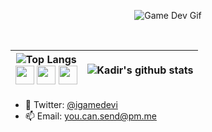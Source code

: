 <p align="center" >
  <img src="https://github.com/IGameDevI/igamedevi/blob/master/gamer_800x600.gif?raw=true"  alt="Game Dev Gif">
</p>



<br>

| ![Top Langs](https://github-readme-stats.vercel.app/api/top-langs/?username=igamedevi&hide_langs_below=1&hide_border=true&hide=html,dart&langs_count=2) <br>  <code title="Unity Logo"><img height="30" src="https://108download.com/wp-content/uploads/Unity-Web-Player.png"></code> <code title="Visual Studio Logo"><img height="30" src="https://www.vuejstr.com/styles/icon/25.png"></code> <code title="Figma Logo"><img height="30" src="https://i.pinimg.com/originals/a5/58/b4/a558b426cb8973523f37bbed94cf0f09.png"></code>| ![Kadir's github stats](https://github-readme-stats.vercel.app/api/?username=igamedevi&show_icons=true&title_color=3080ed&icon_color=3080ed&text_color=9f9f9f&bg_color=ffffff,issues&hide_border=true&count_private=true) |
|------------------------------------------------------------------------------------------------------------|------------------------------------------------------------------------------------------------------------------------------------------------------------------------------------------------------------------|

- 💬 Twitter: <a href="https://www.twitter.com/igamedevi">@igamedevi</a>
- 📫 Email: you.can.send@pm.me

